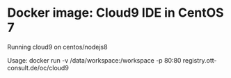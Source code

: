 # Docker image: Cloud9 IDE in CentOS 7	
Running cloud9 on centos/nodejs8


Usage:
docker run -v /data/workspace:/workspace -p 80:80 registry.ott-consult.de/oc/cloud9

